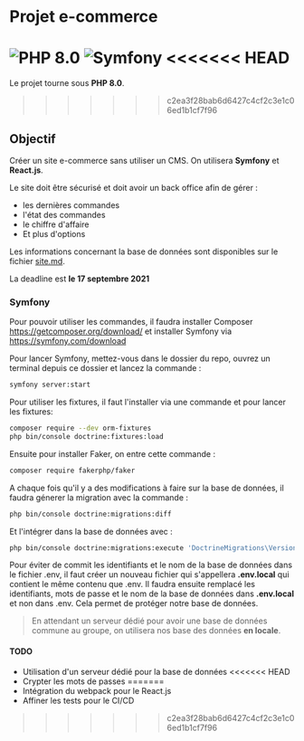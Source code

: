 # Projet e-commerce

![PHP 8.0](https://img.shields.io/badge/PHP-8.0-blue)
![Symfony](https://img.shields.io/badge/Symfony-5.0-brightgreen)
<<<<<<< HEAD
=======

Le projet tourne sous **PHP 8.0**.
>>>>>>> c2ea3f28bab6d6427c4cf2c3e1c06ed1b1cf7f96

## Objectif

Créer un site e-commerce sans utiliser un CMS. On utilisera **Symfony** et **React.js**.

Le site doit être sécurisé et doit avoir un back office afin de gérer :

- les dernières commandes
- l'état des commandes
- le chiffre d'affaire
- Et plus d'options

Les informations concernant la base de données sont disponibles sur le fichier [site.md](https://github.com/AlexandreTO/Projet/blob/master/site.md).

La deadline est **le 17 septembre 2021**

### Symfony

Pour pouvoir utiliser les commandes, il faudra installer Composer <https://getcomposer.org/download/> et installer Symfony via <https://symfony.com/download>

Pour lancer Symfony, mettez-vous dans le dossier du repo, ouvrez un terminal depuis ce dossier et lancez la commande :

```bash
symfony server:start
```

Pour utiliser les fixtures, il faut l'installer via une commande et pour lancer les fixtures:

```bash
composer require --dev orm-fixtures
php bin/console doctrine:fixtures:load
```

Ensuite pour installer Faker, on entre cette commande :

```bash
composer require fakerphp/faker
```

A chaque fois qu'il y a des modifications à faire sur la base de données, il faudra génerer la migration avec la commande : 

```bash
php bin/console doctrine:migrations:diff
```
Et l'intégrer dans la base de données avec :

```bash
php bin/console doctrine:migrations:execute 'DoctrineMigrations\VersionDeLaMigration'
```

Pour éviter de commit les identifiants et le nom de la base de données dans le fichier .env, il faut créer un nouveau fichier qui s'appellera **.env.local** qui contient le même contenu que .env. Il faudra ensuite remplacé les identifiants, mots de passe et le nom de la base de données dans **.env.local** et non dans .env. Cela permet de protéger notre base de données.

> En attendant un serveur dédié pour avoir une base de données commune au groupe, on utilisera nos base des données **en locale**.

#### TODO

- Utilisation d'un serveur dédié pour la base de données
<<<<<<< HEAD
- Crypter les mots de passes
=======
- Intégration du webpack pour le React.js
- Affiner les tests pour le CI/CD
>>>>>>> c2ea3f28bab6d6427c4cf2c3e1c06ed1b1cf7f96
